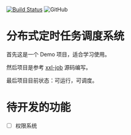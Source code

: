 [![Build Status](https://www.travis-ci.com/wu0916/snail-job.svg?branch=master)](https://www.travis-ci.com/wu0916/snail-job)
![GitHub](https://img.shields.io/github/license/wu0916/snail-job)

# 分布式定时任务调度系统

首先这是一个 Demo 项目，适合学习使用。

然后项目是参考 [xxl-job](https://github.com/xuxueli/xxl-job) 源码编写。

最后项目目前状态：可运行，可调度。

# 待开发的功能

-[ ] 权限系统
